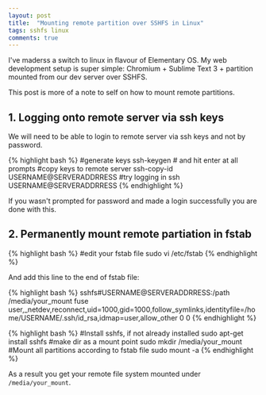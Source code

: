 ```yaml
---
layout: post
title:  "Mounting remote partition over SSHFS in Linux"
tags: sshfs linux
comments: true
---
```


I've maderss a switch to linux in flavour of Elementary OS. My web development setup is super simple: 
Chromium + Sublime Text 3 + partition mounted from our dev server over SSHFS.

This post is more of a note to self on how to mount remote partitions.

## 1. Logging onto remote server via ssh keys

We will need to be able to login to remote server via ssh keys and not by password.

{% highlight bash %}
#generate keys
ssh-keygen # and hit enter at all prompts
#copy keys to remote server
ssh-copy-id USERNAME@SERVERADDRRESS
#try logging in
ssh USERNAME@SERVERADDRRESS
{% endhighlight %}

If you wasn't prompted for password and made a login successfully you are done with this.

## 2. Permanently mount remote partiation in fstab

{% highlight bash %}
#edit your fstab file
sudo vi /etc/fstab
{% endhighlight %}

And add this line to the end of fstab file:

{% highlight bash %}
sshfs#USERNAME@SERVERADDRRESS:/path /media/your_mount    fuse      user,_netdev,reconnect,uid=1000,gid=1000,follow_symlinks,identityfile=/home/USERNAME/.ssh/id_rsa,idmap=user,allow_other  0   0
{% endhighlight %}

{% highlight bash %}
#Install sshfs, if not already installed
sudo apt-get install sshfs
#make dir as a mount point
sudo mkdir /media/your_mount
#Mount all partitions according to fstab file
sudo mount -a
{% endhighlight %}

As a result you get your remote file system mounted under `/media/your_mount`.

